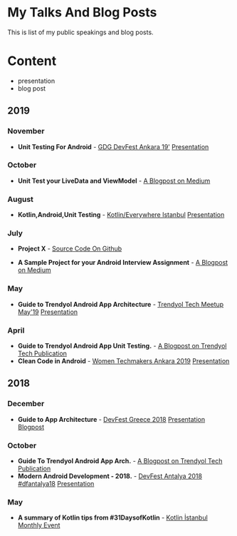 # My Talks And Blog Posts

This is list of my public speakings and blog posts.

# Content


* presentation
* blog post

## 2019
### November
* **Unit Testing For Android** - [GDG DevFest Ankara 19'](https://www.meetup.com/tr-TR/GDGAnkara/events/265525906/)  [Presentation](https://drive.google.com/drive/u/0/folders/0B5QtBP0zZFtpVkRWd09jU0VTaDQ)

### October
* **Unit Test your LiveData and ViewModel** - [A Blogpost on Medium](https://medium.com/@muratcanbur/unit-test-your-livedata-and-viewmodel-3b224f71e981)

### August
* **Kotlin,Android,Unit Testing** - [Kotlin/Everywhere Istanbul](https://gdg.ist/kotlin-everywhere) [Presentation](https://drive.google.com/file/d/1gnxyyCBuWKN4imFX2zb7yWzAfuu_e7t_/view?usp=sharing)

### July
* **Project X** - [Source Code On Github](https://github.com/muratcanbur/ProjectX)

* **A Sample Project for your Android Interview Assignment** - [A Blogpost on Medium](https://medium.com/@muratcanbur/a-sample-project-for-your-android-interview-assignment-324783e0160f)

### May
* **Guide to Trendyol Android App Architecture** - [Trendyol Tech Meetup May'19](https://www.meetup.com/trendyol/events/260694180/) [Presentation](https://drive.google.com/file/d/18Pjawfxf1JU7E1sP5GcAPpJUA-vY_Rmp/view?usp=sharing)

### April
* **Guide to Trendyol Android App Unit Testing.** - [A Blogpost on Trendyol Tech Publication](https://medium.com/trendyol-tech/guide-to-trendyol-android-app-unit-testing-b4beebb5665b)
* **Clean Code in Android** - [Women Techmakers Ankara 2019](https://www.wtm.gdgankara.org/) [Presentation](https://docs.google.com/presentation/d/1xmOV7_bv4E8YSBuNaQcUWffR3IgNb5AS05o9JV18KWM/edit?usp=sharing)

## 2018

### December
* **Guide to App Architecture** - [DevFest Greece 2018](https://heraklion.googledevelopers.gr/devfest-greece-2018/) [Presentation](https://docs.google.com/presentation/d/14XZZQGOxQaJbEm6aQXpjS2jCTdnyYaKTLBrNpxELyBY/edit?usp=sharing)
[Blogpost](https://medium.com/@muratcanbur/a-blogpost-about-my-presentation-guide-to-app-architecture-179f3e475cb0)

### October
* **Guide To Trendyol Android App Arch.** - [A Blogpost on Trendyol Tech Publication](https://medium.com/trendyol-tech/guide-to-trendyol-android-app-arch-d2a6a300d841)
* **Modern Android Development  - 2018.** - [DevFest Antalya 2018 #dfantalya18](https://www.meetup.com/tr-TR/GDGAntalya/events/253682295/) [Presentation](https://docs.google.com/presentation/d/1uHv0QIX7SX64wr4YoXTf2XAwH4Fc7QRrg-uj16aHJe8/edit?usp=sharing)

### May
* **A summary of Kotlin tips from #31DaysofKotlin** - [Kotlin İstanbul Monthly Event](https://www.meetup.com/tr-TR/Kotlin-%C4%B0stanbul/events/249968961/)
